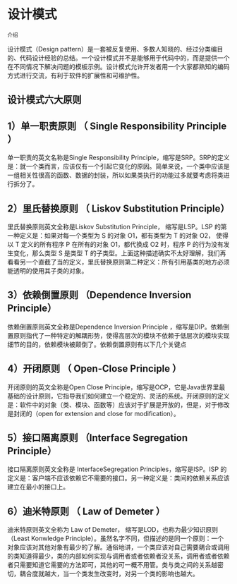 # 设计模式

	介绍
设计模式（Design pattern）是一套被反复使用、多数人知晓的、经过分类编目的、代码设计经验的总结。一个设计模式并不是能够用于代码中的，而是提供一个在不同情况下解决问题的模板示例。设计模式允许开发者用一个大家都熟知的编码方式进行交流，有利于软件的扩展性和可维护性。

<h2>设计模式六大原则</h2>
     <h2> 1）单一职责原则 （ Single Responsibility Principle ）</h2>
单一职责的英文名称是Single Responsibility Principle，缩写是SRP。SRP的定义是：就一个类而言，应该仅有一个引起它变化的原因。简单来说，一个类中应该是一组相关性很高的函数、数据的封装，所以如果类执行的功能过多就要考虑将类进行拆分了。 
     <h2> 2）里氏替换原则 （ Liskov Substitution Principle）</h2> 
里氏替换原则英文全称是Liskov Substitution Principle， 缩写是LSP。LSP 的第一种定义是：如果对每一个类型为 S 的对象 O1，都有类型为 T 的对象 O2， 使得以 T 定义的所有程序 P 在所有的对象 O1，都代换成 O2 时，程序 P 的行为没有发生变化，那么类型 S 是类型 T 的子类型。上面这种描述确实不太好理解，我们再看看另一个直截了当的定义，里氏替换原则第二种定义：所有引用基类的地方必须能透明的使用其子类的对象。 
     <h2> 3）依赖倒置原则 （Dependence Inversion Principle）</h2> 
依赖倒置原则英文全称是Dependence Inversion Principle ，缩写是DIP。依赖倒置原则指代了一种特定的解耦形势，使得高层次的模块不依赖于低层次的模块实现细节的目的，依赖模块被颠倒了。依赖倒置原则有以下几个关键点
     <h2> 4）开闭原则 （ Open-Close Principle ）</h2> 
开闭原则的英文全称是Open Close Principle，缩写是OCP，它是Java世界里最基础的设计原则，它指导我们如何建立一个稳定的、灵活的系统。开闭原则的定义是：软件中的对象（类、模块、函数等）应该对于扩展是开放的，但是，对于修改是封闭的（open for extension and close for modification）。
     <h2> 5）接口隔离原则 （Interface Segregation Principle）</h2> 
接口隔离原则英文全称是 InterfaceSegregation Principles，缩写是ISP。ISP 的定义是：客户端不应该依赖它不需要的接口。另一种定义是：类间的依赖关系应该建立在最小的接口上。
     <h2> 6）迪米特原则 （ Law of Demeter ）</h2> 
迪米特原则英文全称为 Law of Demeter， 缩写是LOD，也称为最少知识原则（Least Konwledge Principle）。虽然名字不同，但描述的是同一个原则：一个对象应该对其他对象有最少的了解。通俗地讲，一个类应该对自己需要耦合或调用的类知道得最少，类的内部如何实现与调用者或者依赖者没关系，调用者或者依赖者只需要知道它需要的方法即可，其他的可一概不用管。类与类之间的关系越密切，耦合度就越大，当一个类发生改变时，对另一个类的影响也越大。
